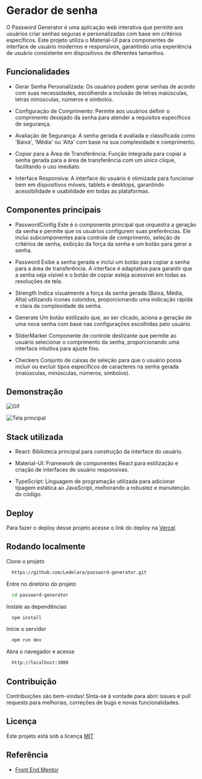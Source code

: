 
# Gerador de senha

O Password Generator é uma aplicação web interativa que permite aos usuários criar senhas seguras e personalizadas com base em critérios específicos. Este projeto utiliza o Material-UI para componentes de interface de usuário modernos e responsivos, garantindo uma experiência de usuário consistente em dispositivos de diferentes tamanhos.


## Funcionalidades

- Gerar Senha Personalizada: Os usuários podem gerar senhas de acordo com suas necessidades, escolhendo a inclusão de letras maiúsculas, letras minúsculas, números e símbolos.

- Configuração de Comprimento: Permite aos usuários definir o comprimento desejado da senha para atender a requisitos específicos de segurança.

- Avaliação de Segurança: A senha gerada é avaliada e classificada como 'Baixa', 'Média' ou 'Alta' com base na sua complexidade e comprimento.

- Copiar para a Área de Transferência: Função integrada para copiar a senha gerada para a área de transferência com um único clique, facilitando o uso imediato.

- Interface Responsiva: A interface do usuário é otimizada para funcionar bem em dispositivos móveis, tablets e desktops, garantindo acessibilidade e usabilidade em todas as plataformas.



## Componentes principais

- PasswordConfig
Este é o componente principal que orquestra a geração da senha e permite que os usuários configurem suas preferências. Ele inclui subcomponentes para controle de comprimento, seleção de critérios de senha, exibição da força da senha e um botão para gerar a senha.

- Password
Exibe a senha gerada e inclui um botão para copiar a senha para a área de transferência. A interface é adaptativa para garantir que a senha seja visível e o botão de copiar esteja acessível em todas as resoluções de tela.

- Strength
Indica visualmente a força da senha gerada (Baixa, Média, Alta) utilizando ícones coloridos, proporcionando uma indicação rápida e clara da complexidade da senha.

- Generate
Um botão estilizado que, ao ser clicado, aciona a geração de uma nova senha com base nas configurações escolhidas pelo usuário.

- SliderMarker
Componente de controle deslizante que permite ao usuário selecionar o comprimento da senha, proporcionando uma interface intuitiva para ajuste fino.

- Checkers
Conjunto de caixas de seleção para que o usuário possa incluir ou excluir tipos específicos de caracteres na senha gerada (maiúsculas, minúsculas, números, símbolos).


## Demonstração

![Gif](https://i.ibb.co/tH7hT8Z/Design-sem-nome.gif)

![Tela principal](https://i.ibb.co/WFFMKRc/Captura-de-tela-2024-05-21-142545.png)
## Stack utilizada

- React: Biblioteca principal para construção da interface do usuário.

- Material-UI: Framework de componentes React para estilização e criação de interfaces de usuário responsivas.

- TypeScript: Linguagem de programação utilizada para adicionar tipagem estática ao JavaScript, melhorando a robustez e manutenção do código.

## Deploy

Para fazer o deploy desse projeto acesse o link do deploy na [Vercel](https://password-generator-chi-woad.vercel.app).


## Rodando localmente

Clone o projeto

```bash
  https://github.com/Ledelara/password-generator.git
```

Entre no diretório do projeto

```bash
  cd password-generator
```

Instale as dependências

```bash
  npm install
```

Inicie o servidor

```bash
  npm run dev
```

Abra o navegador e acesse
```bash
  http://localhost:3000
```


## Contribuição

Contribuições são bem-vindas! Sinta-se à vontade para abrir issues e pull requests para melhorias, correções de bugs e novas funcionalidades.


## Licença

Este projeto está sob a licença [MIT](https://choosealicense.com/licenses/mit/)


## Referência

 - [Front End Mentor](https://www.frontendmentor.io/challenges/password-generator-app-Mr8CLycqjh)

